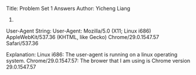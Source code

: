 Title: Problem Set 1 Answers
Author: Yicheng Liang

1. 
User-Agent String:
User-Agent: Mozilla/5.0 (X11; Linux i686) AppleWebKit/537.36 (KHTML, like Gecko) Chrome/29.0.1547.57 Safari/537.36

Explanation:
Linux i686: The user-agent is running on a linux operating system.
Chrome/29.0.1547.57: The brower that I am using is Chrome version 29.0.1547.57




